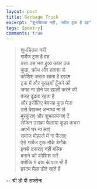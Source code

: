 ```yaml
---
layout: post
title: Garbage Truck
excerpt: "शुभचिंतक नहीं, गार्बेज ट्रक है वह"
tags: [poetry]
comments: true
---
```

>शुभचिंतक नहीं
<br/>गार्बेज ट्रक है वह
<br/>ठसा ठस भरा हुआ ऊपर तक
<br/>कुंठा, क्रोध और हताशा से
<br/>कोशिश करता रहता है हरदम
<br/>ट्रक में और बुराइयाँ ठूँसने की
<br/>जगह ना होने पर खाली करने की
<br/>वजह ढूंढता रहता है
<br/>और इसीलिए बेवजह कुछ मैला
<br/>उसे देखकर अन्यथा ना लें
<br/>मुस्कुराए और शुभकामनाए दें
<br/>लेकिन उसका फैलाया कूड़ा कचरा
<br/>अपने घर ना लाएं
<br/>समाज मोहल्ले में ना फैलाए
<br/>ऐसे गार्बेज ट्रक मौके बेमौके
<br/>इनसे टकराएं नहीं बल्कि
<br/>बनाने को कोशिश करें
<br/>क्योंकि ये दया के पात्र भी हैं
<br/>हरदम मैला ढोते रहते हैं

-- श्री डी पी सक्सेना
